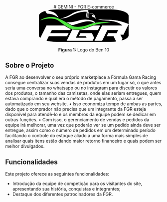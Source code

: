 <center>
# <a>GEMINI - FGR E-commerce</a>
</center>

<div style="text-align: center;">
    <img src="assets/logo.jpeg" style="width: 30vw; border-radius: 20%;"/>
    <p><b>Figura 1:</b> Logo do Ben 10</p>
</div>




## <a> Sobre o Projeto</a>

A FGR ao desenvolver o seu próprio marketplace a Fórmula Gama Racing consegue centralizar suas vendas de produtos em um lugar só, o que antes seria uma conversa no whatsapp ou no instagram para discutir os valores dos produtos, o tamanho das camisetas, onde elas seriam entregues, quem estava comprando e qual era o método de pagamento, passa a ser automatizado em seu website. • Isso economiza tempo de ambas as partes, dado que o comprador não precisa que um integrante da FGR esteja disponível para atendê-lo e os membros da equipe podem se dedicar em outras funções. • Com isso, o gerenciamento de vendas e pedidos da equipe irá melhorar, uma vez que poderão ver se um pedido ainda deve ser entregue, assim como o número de pedidos em um determinado período facilitando o controle do estoque aliado a uma forma mais simples de analisar quais itens estão dando maior retorno financeiro e quais podem ser melhor divulgados.

## Funcionalidades

Este projeto oferece as seguintes funcionalidades:

- Introdução da equipe de competição para os visitantes do site, apresentando sua história, conquistas e integrantes;
- Destaque dos diferentes patrocinadores da FGR.
